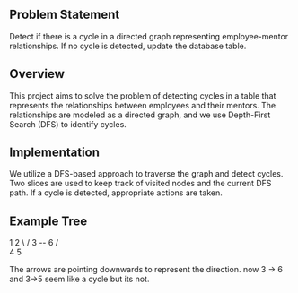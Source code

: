 ## Problem Statement

Detect if there is a cycle in a directed graph representing employee-mentor relationships. If no cycle is detected, update the database table.

## Overview

This project aims to solve the problem of detecting cycles in a table that represents the relationships between employees and their mentors. The relationships are modeled as a directed graph, and we use Depth-First Search (DFS) to identify cycles.

## Implementation

We utilize a DFS-based approach to traverse the graph and detect cycles. Two slices are used to keep track of visited nodes and the current DFS path. If a cycle is detected, appropriate actions are taken.

## Example Tree
 1     2
   \   /
    3 -- 6
   / \
  4   5

The arrows are pointing downwards to represent the direction. now  3 -> 6 and 3->5 seem like a cycle but its not.
